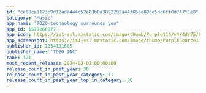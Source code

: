 ```yaml
---
id: "ce68ca1123c9d12ada444c52e83b0a3892292a44f05ae89de5db6ff0d747f1e8"
category: "Music"
app_name: "TOZO-technology surrounds you"
app_id: 1579260977
app_icon: https://is1-ssl.mzstatic.com/image/thumb/Purple116/v4/4d/75/b0/4d75b068-856b-8436-cd52-37a6deaf83d1/AppIcon-0-0-1x_U007emarketing-0-0-0-7-0-0-sRGB-0-0-0-GLES2_U002c0-512MB-85-220-0-0.png/1024x1024bb.png
app_screenshot: https://is1-ssl.mzstatic.com/image/thumb/PurpleSource116/v4/80/a0/73/80a073b0-85b5-ede6-b13a-3cbdbf38aff6/34651f95-4b6a-42c3-a4f6-d6d30c74799c__U4e3b_U754c_U9762-_U964d_U566a_U6a21_U5f0f_6.5.png/1242x2688bb.png
publisher_id: 1654131605
publisher_name: "TOZO INC"
rank: 121
most_recent_release: 2024-02-02 00:00:00
release_count_in_past_year: 30
release_count_in_past_year_category: 11
release_count_in_past_year_top_in_category: 30
---
```

